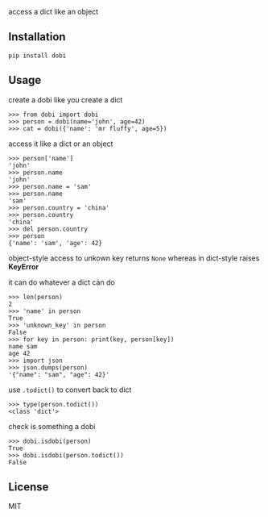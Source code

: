 access a dict like an object

## Installation

```
pip install dobi
```

## Usage

create a dobi like you create a dict

```
>>> from dobi import dobi
>>> person = dobi(name='john', age=42)
>>> cat = dobi({'name': 'mr fluffy', age=5})
```

access it like a dict or an object

```
>>> person['name']
'john'
>>> person.name
'john'
>>> person.name = 'sam'
>>> person.name
'sam'
>>> person.country = 'china'
>>> person.country
'china'
>>> del person.country
>>> person
{'name': 'sam', 'age': 42}
```

object-style access to unkown key returns `None` whereas in dict-style raises **KeyError**

it can do whatever a dict can do

```
>>> len(person)
2
>>> 'name' in person
True
>>> 'unknown_key' in person
False
>>> for key in person: print(key, person[key]) 
name sam
age 42
>>> import json
>>> json.dumps(person)
'{"name": "sam", "age": 42}'
```

use `.todict()` to convert back to dict

```
>>> type(person.todict())
<class 'dict'>
```

check is something a dobi

```
>>> dobi.isdobi(person)
True
>>> dobi.isdobi(person.todict())
False
```

## License

MIT

